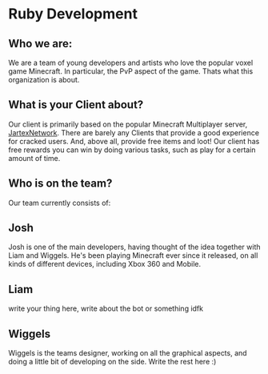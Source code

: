 # Ruby Development


## Who we are:

We are a team of young developers and artists who love the popular voxel game Minecraft.
In particular, the PvP aspect of the game. Thats what this organization is about.


## What is your Client about?
Our client is primarily based on the popular Minecraft Multiplayer server, [JartexNetwork](https://jartexnetwork.com).
There are barely any Clients that provide a good experience for cracked users. And, above all, provide free items and loot!
Our client has free rewards you can win by doing various tasks, such as play for a certain amount of time.

## Who is on the team?

Our team currently consists of:

## Josh
Josh is one of the main developers, having thought of the idea together with Liam and Wiggels.
He's been playing Minecraft ever since it released, on all kinds of different devices, including Xbox 360 and Mobile.

## Liam
write your thing here, write about the bot or something idfk

## Wiggels
Wiggels is the teams designer, working on all the graphical aspects, and doing a little bit of developing on the side.
Write the rest here :)
